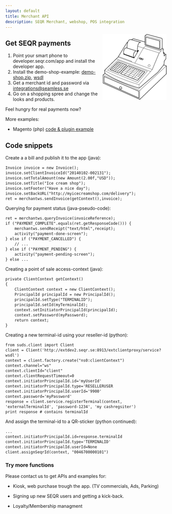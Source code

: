 ```yaml
---
layout: default
title: Merchant API
description: SEQR Merchant, webshop, POS integration
---
```


<img src="/assets/images/cash_register_bw.png" align="right" width="200px"/>

## Get SEQR payments

1. Point your smart phone to developer.seqr.com/app and install the developer app.
2. Install the demo-shop-example: 
        [demo-shop.zip](/download/demo-shop.zip), [wsdl](http://extdev2.seqr.se:8913/extclientproxy/service?wsdl)
3. Get a merchant id and password via
        [integrations@seamless.se](mailto:integrations@seamless.se) 
4. Go on a shopping spree and change the looks and products.

Feel hungry for real payments now?

More examples: 

* Magento (php) [code & plugin example](/download/magento/seqr_magento_module.zip)


## Code snippets

Create a a bill and publish it to the app (java): 
 
    Invoice invoice = new Invoice();
    invoice.setClientInvoiceId("20140102-002131");
    invoice.setTotalAmount(new Amount(2.00f,"USD"));
    invoice.setTitle("Ice cream shop");
    invoice.setFooter("Have a nice day");
    invoice.setBackURL("http://myicecreamshop.com/delivery");
    ret = merchantws.sendInvoice(getContext(),invoice); 
 
Querying for payment status (java-pseudo-code): 

    ret = merchantws.queryInvoice(invoiceReference);
    if ("PAYMENT_COMPLETE".equals(ret.getResponseCode())) {
        merchantws.sendReceipt("text/html",receipt);
        activity("payment-done-screen");
    } else if ("PAYMENT_CANCELLED") {
        // ...  
    } else if ("PAYMENT_PENDING") {
        activity("payment-pending-screen");
    } else ...

Creating a point of sale access-context (java):

    private ClientContext getContext()
    {
        ClientContext context = new ClientContext();
        PrincipalId principalId = new PrincipalId();
        principalId.setType("TERMINALID");
        principalId.setId(myTerminalId);
        context.setInitiatorPrincipalId(principalId);
        context.setPassword(myPassword);
        return context;
    }

Creating a new terminal-id using your reseller-id (python):  

    from suds.client import Client
    client = Client('http://extdev2.seqr.se:8913/extclientproxy/service?wsdl')
    context = client.factory.create("ns0:clientContext")
    context.channel="ws"
    context.clientId="client"
    context.clientRequestTimeout=0
    context.initiatorPrincipalId.id='myUserId'
    context.initiatorPrincipalId.type='RESELLERUSER
    context.initiatorPrincipalId.userId='9900'
    context.password='myPassword'
    response = client.service.registerTerminal(context, 'externalTerminalId', 'password-1234', 'my cashregsiter')
    print response # contains terminalId 

And assign the terminal-id to a QR-sticker (python continued): 

    ...
    context.initiatorPrincipalId.id=response.terminalId
    context.initiatorPrincipalId.type='TERMINALID'
    context.initiatorPrincipalId.userId=None
    client.assignSeqrId(context, "0046700000101")

 
### Try more functions
Please contact us to get APIs and examples for: 

- Kiosk, web purchase trough the app. (TV commercials, Ads, Parking)

- Signing up new SEQR users and getting a kick-back. 

- Loyalty/Membership managment